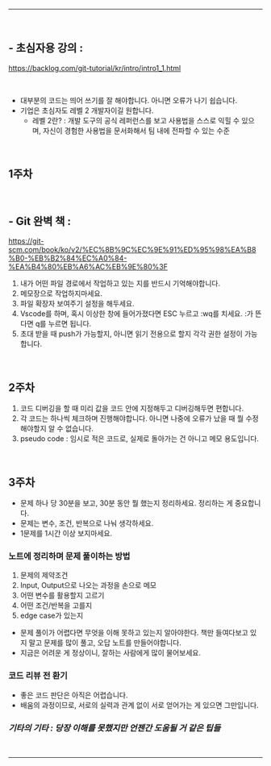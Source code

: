 ***

&nbsp;
## - 초심자용 강의 : 
https://backlog.com/git-tutorial/kr/intro/intro1_1.html

&nbsp;
- 대부분의 코드는 띄어 쓰기를 잘 해야합니다. 아니면 오류가 나기 쉽습니다.
- 기업은 초심자도 레벨 2 개발자이길 원합니다.
    - 레벨 2란?
    : 개발 도구의 공식 레퍼런스를 보고 사용법을 스스로 익힐 수 있으며, 자신이 경험한 사용법을 문서화해서 팀 내에 전파할 수 있는 수준

&nbsp;
## 1주차

&nbsp;
## - Git 완벽 책 :
https://git-scm.com/book/ko/v2/%EC%8B%9C%EC%9E%91%ED%95%98%EA%B8%B0-%EB%B2%84%EC%A0%84-%EA%B4%80%EB%A6%AC%EB%9E%80%3F

1. 내가 어떤 파일 경로에서 작업하고 있는 지를 반드시 기억해야합니다.
2. 메모장으로 작업하지마세요.
3. 파일 확장자 보여주기 설정을 해두세요.
4. Vscode를 하며, 혹시 이상한 창에 들어가졌다면 ESC 누르고 :wq를 치세요. :가 뜬다면 q를 누르면 됩니다.
5. 초대 받을 때 push가 가능할지, 아니면 읽기 전용으로 할지 각각 권한 설정이 가능합니다. 

&nbsp;
## 2주차

1. 코드 디버깅을 할 때 미리 값을 코드 안에 지정해두고 디버깅해두면 편합니다.
2. 각 코드는 하나씩 체크하며 진행해야합니다. 아니면 나중에 오류가 났을 때 뭘 수정해야할지 알 수 없습니다.
3. pseudo code : 임시로 적은 코드로, 실제로 돌아가는 건 아니고 메모 용도입니다.

&nbsp;
## 3주차

- 문제 하나 당 30분을 보고, 30분 동안 뭘 했는지 정리하세요. 정리하는 게 중요합니다.
- 문제는 변수, 조건, 반복으로 나눠 생각하세요.
- 1문제를 1시간 이상 보지마세요.

### 노트에 정리하며 문제 풀이하는 방법
1. 문제의 제약조건
2. Input, Output으로 나오는 과정을 손으로 메모
3. 어떤 변수를 활용할지 고르기
4. 어떤 조건/반복을 고를지
5. edge case가 있는지

- 문제 풀이가 어렵다면 무엇을 이해 못하고 있는지 알아야한다. 책만 들여다보고 있지 말고 문제를 많이 풀고, 오답 노트를 만들어야합니다.
- 지금은 어려운 게 정상이니, 잘하는 사람에게 많이 물어보세요.

### 코드 리뷰 전 환기

- 좋은 코드 판단은 아직은 어렵습니다.
- 배움의 과정이므로, 서로의 실력과 관계 없이 서로 얻어가는 게 있으면 그만입니다.

### *기타의 기타 : 당장 이해를 못했지만 언젠간 도움될 거 같은 팁들*

&nbsp;
***